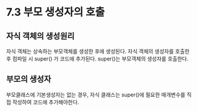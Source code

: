 # 7.3 부모 생성자의 호출
## 자식 객체의 생성원리
자식 객체는 상속하는 부모객체를 생성한 후에 생성된다.
자식 객체의 생성자를 호출한 후 컴파일 시 super() 가 코드에 추가된다.
super()는 부모객체의 생성자를 호출한다.

## 부모의 생성자
부모클래스에 기본생성자는 없는 경우, 자식 클래스는 super()에 필요한 매개변수를 직접 작성하여 코드에 추가해야한다.
